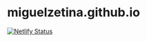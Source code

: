 # miguelzetina.github.io

[![Netlify Status](https://api.netlify.com/api/v1/badges/39368a91-6094-4355-bb63-f92a4f69e243/deploy-status)](https://app.netlify.com/sites/miguelzetina/deploys)

